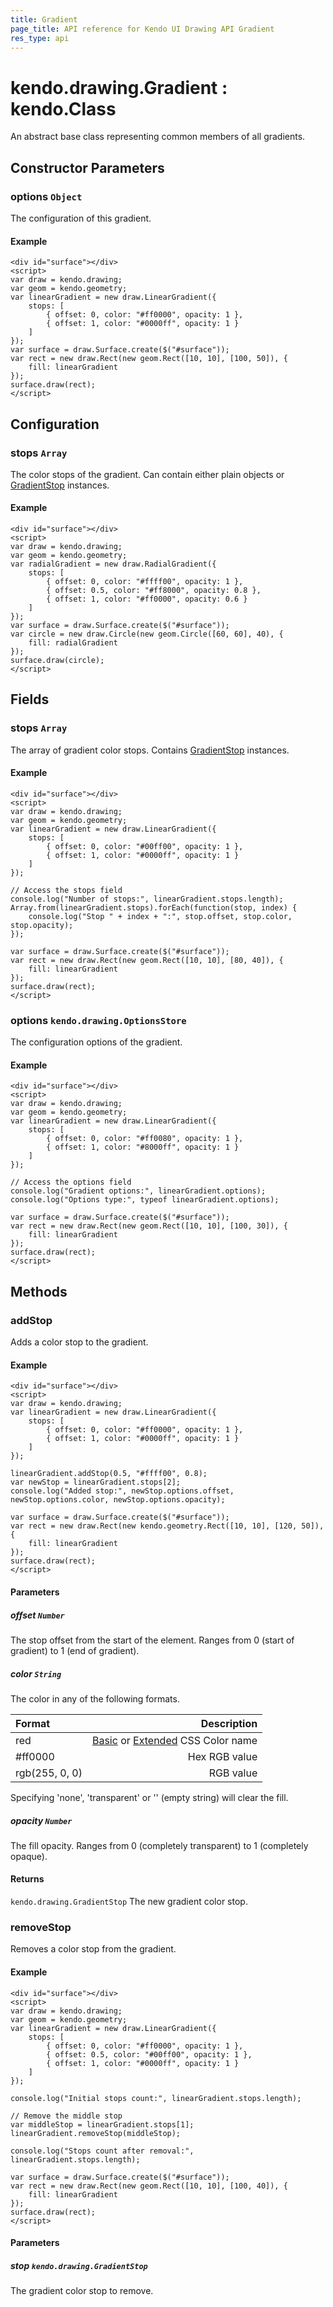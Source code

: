 ```yaml
---
title: Gradient
page_title: API reference for Kendo UI Drawing API Gradient
res_type: api
---
```


# kendo.drawing.Gradient : kendo.Class

An abstract base class representing common members of all gradients.

## Constructor Parameters

### options `Object`
The configuration of this gradient.

#### Example

    <div id="surface"></div>
    <script>
    var draw = kendo.drawing;
    var geom = kendo.geometry;
    var linearGradient = new draw.LinearGradient({
        stops: [
            { offset: 0, color: "#ff0000", opacity: 1 },
            { offset: 1, color: "#0000ff", opacity: 1 }
        ]
    });
    var surface = draw.Surface.create($("#surface"));
    var rect = new draw.Rect(new geom.Rect([10, 10], [100, 50]), {
        fill: linearGradient
    });
    surface.draw(rect);
    </script>

## Configuration

### stops `Array`
The color stops of the gradient.
Can contain either plain objects or [GradientStop](/api/javascript/drawing/gradient-stop) instances.

#### Example

    <div id="surface"></div>
    <script>
    var draw = kendo.drawing;
    var geom = kendo.geometry;
    var radialGradient = new draw.RadialGradient({
        stops: [
            { offset: 0, color: "#ffff00", opacity: 1 },
            { offset: 0.5, color: "#ff8000", opacity: 0.8 },
            { offset: 1, color: "#ff0000", opacity: 0.6 }
        ]
    });
    var surface = draw.Surface.create($("#surface"));
    var circle = new draw.Circle(new geom.Circle([60, 60], 40), {
        fill: radialGradient
    });
    surface.draw(circle);
    </script>

## Fields

### stops `Array`
The array of gradient color stops.
Contains [GradientStop](/api/javascript/drawing/gradient-stop) instances.

#### Example

    <div id="surface"></div>
    <script>
    var draw = kendo.drawing;
    var geom = kendo.geometry;
    var linearGradient = new draw.LinearGradient({
        stops: [
            { offset: 0, color: "#00ff00", opacity: 1 },
            { offset: 1, color: "#0000ff", opacity: 1 }
        ]
    });
    
    // Access the stops field
    console.log("Number of stops:", linearGradient.stops.length);
    Array.from(linearGradient.stops).forEach(function(stop, index) {
        console.log("Stop " + index + ":", stop.offset, stop.color, stop.opacity);
    });
    
    var surface = draw.Surface.create($("#surface"));
    var rect = new draw.Rect(new geom.Rect([10, 10], [80, 40]), {
        fill: linearGradient
    });
    surface.draw(rect);
    </script>

### options `kendo.drawing.OptionsStore`
The configuration options of the gradient.

#### Example

    <div id="surface"></div>
    <script>
    var draw = kendo.drawing;
    var geom = kendo.geometry;
    var linearGradient = new draw.LinearGradient({
        stops: [
            { offset: 0, color: "#ff0080", opacity: 1 },
            { offset: 1, color: "#8000ff", opacity: 1 }
        ]
    });
    
    // Access the options field
    console.log("Gradient options:", linearGradient.options);
    console.log("Options type:", typeof linearGradient.options);
    
    var surface = draw.Surface.create($("#surface"));
    var rect = new draw.Rect(new geom.Rect([10, 10], [100, 30]), {
        fill: linearGradient
    });
    surface.draw(rect);
    </script>

## Methods

### addStop
Adds a color stop to the gradient.

#### Example

    <div id="surface"></div>
    <script>
    var draw = kendo.drawing;
    var linearGradient = new draw.LinearGradient({
        stops: [
            { offset: 0, color: "#ff0000", opacity: 1 },
            { offset: 1, color: "#0000ff", opacity: 1 }
        ]
    });
    
    linearGradient.addStop(0.5, "#ffff00", 0.8);
    var newStop = linearGradient.stops[2];
    console.log("Added stop:", newStop.options.offset, newStop.options.color, newStop.options.opacity);
    
    var surface = draw.Surface.create($("#surface"));
    var rect = new draw.Rect(new kendo.geometry.Rect([10, 10], [120, 50]), {
        fill: linearGradient
    });
    surface.draw(rect);
    </script>

#### Parameters

##### offset `Number`
The stop offset from the start of the element.
Ranges from 0 (start of gradient) to 1 (end of gradient).

##### color `String`
The color in any of the following formats.

| Format | Description |
| :--- | ---: |
| red | [Basic](https://www.w3.org/TR/css3-color/#html4) or [Extended](https://www.w3.org/TR/css3-color/#svg-color) CSS Color name |
| #ff0000 | Hex RGB value |
| rgb(255, 0, 0) | RGB value |

Specifying 'none', 'transparent' or '' (empty string) will clear the fill.

##### opacity `Number`
The fill opacity.
Ranges from 0 (completely transparent) to 1 (completely opaque).

#### Returns
`kendo.drawing.GradientStop` The new gradient color stop.


### removeStop
Removes a color stop from the gradient.

#### Example

    <div id="surface"></div>
    <script>
    var draw = kendo.drawing;
    var geom = kendo.geometry;
    var linearGradient = new draw.LinearGradient({
        stops: [
            { offset: 0, color: "#ff0000", opacity: 1 },
            { offset: 0.5, color: "#00ff00", opacity: 1 },
            { offset: 1, color: "#0000ff", opacity: 1 }
        ]
    });
    
    console.log("Initial stops count:", linearGradient.stops.length);
    
    // Remove the middle stop
    var middleStop = linearGradient.stops[1];
    linearGradient.removeStop(middleStop);
    
    console.log("Stops count after removal:", linearGradient.stops.length);
    
    var surface = draw.Surface.create($("#surface"));
    var rect = new draw.Rect(new geom.Rect([10, 10], [100, 40]), {
        fill: linearGradient
    });
    surface.draw(rect);
    </script>

#### Parameters

##### stop `kendo.drawing.GradientStop`
The gradient color stop to remove.


